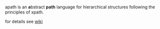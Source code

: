 apath is an **a**bstract **path** language for hierarchical structures following the principles of xpath. 

for details see [wiki](https://github.com/a-f-m/japath3/wiki)

<!-- the following screen cast gives a hands-on impression: -->


